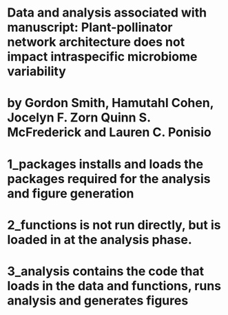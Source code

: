 # Data and analysis associated with manuscript: Plant-pollinator network architecture does not impact intraspecific microbiome variability
# by Gordon Smith, Hamutahl Cohen, Jocelyn F. Zorn Quinn S. McFrederick and Lauren C. Ponisio

# 1_packages installs and loads the packages required for the analysis and figure generation
# 2_functions is not run directly, but is loaded in at the analysis phase. 
# 3_analysis contains the code that loads in the data and functions, runs analysis and generates figures
